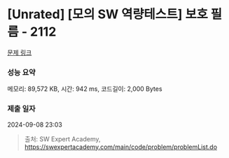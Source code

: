 # [Unrated] [모의 SW 역량테스트] 보호 필름 - 2112 

[문제 링크](https://swexpertacademy.com/main/code/problem/problemDetail.do?contestProbId=AV5V1SYKAaUDFAWu) 

### 성능 요약

메모리: 89,572 KB, 시간: 942 ms, 코드길이: 2,000 Bytes

### 제출 일자

2024-09-08 23:03



> 출처: SW Expert Academy, https://swexpertacademy.com/main/code/problem/problemList.do